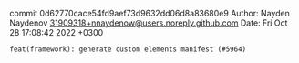 commit 0d62770cace54fd9aef73d9632dd06d8a83680e9
Author: Nayden Naydenov <31909318+nnaydenow@users.noreply.github.com>
Date:   Fri Oct 28 17:08:42 2022 +0300

    feat(framework): generate custom elements manifest (#5964)
